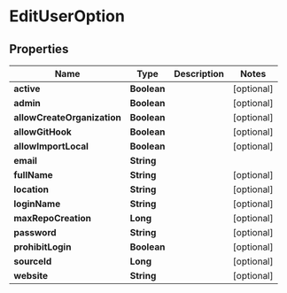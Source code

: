 
# EditUserOption

## Properties
Name | Type | Description | Notes
------------ | ------------- | ------------- | -------------
**active** | **Boolean** |  |  [optional]
**admin** | **Boolean** |  |  [optional]
**allowCreateOrganization** | **Boolean** |  |  [optional]
**allowGitHook** | **Boolean** |  |  [optional]
**allowImportLocal** | **Boolean** |  |  [optional]
**email** | **String** |  | 
**fullName** | **String** |  |  [optional]
**location** | **String** |  |  [optional]
**loginName** | **String** |  |  [optional]
**maxRepoCreation** | **Long** |  |  [optional]
**password** | **String** |  |  [optional]
**prohibitLogin** | **Boolean** |  |  [optional]
**sourceId** | **Long** |  |  [optional]
**website** | **String** |  |  [optional]



